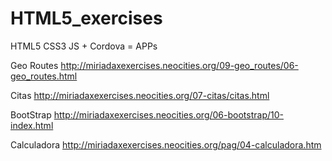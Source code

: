 # HTML5_exercises
HTML5 CSS3 JS + Cordova = APPs 

Geo Routes
http://miriadaxexercises.neocities.org/09-geo_routes/06-geo_routes.html

Citas
http://miriadaxexercises.neocities.org/07-citas/citas.html

BootStrap
http://miriadaxexercises.neocities.org/06-bootstrap/10-index.html

Calculadora
http://miriadaxexercises.neocities.org/pag/04-calculadora.htm
